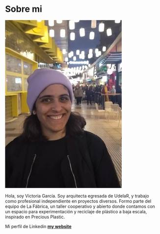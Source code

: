 # Sobre mi

![](../images/vico.jpg)

Hola, soy Victoria García. Soy arquitecta egresada de UdelaR, y trabajo como profesional independiente en proyectos diversos. Formo parte del equipo de La Fábrica, un taller cooperativo y abierto donde contamos con un espacio para experimentación y reciclaje de plástico a baja escala, inspirado en Precious Plastic.

Mi perfil de Linkedin **[my website](https://www.linkedin.com/in/victoria-garcia3086/)**
